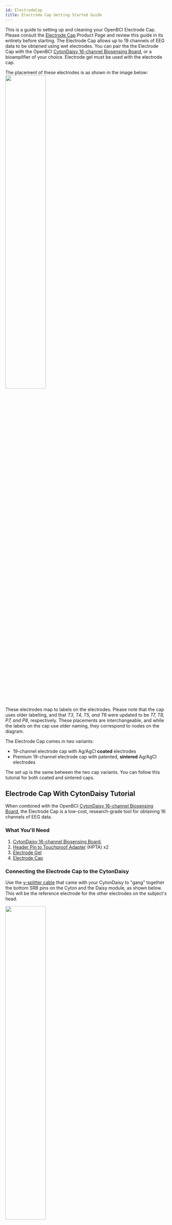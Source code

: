 ```yaml
---
id: ElectrodeCap
title: Electrode Cap Getting Started Guide
---
```

This is a guide to setting up and cleaning your OpenBCI Electrode Cap. Please consult the [Electrode Cap](https://shop.openbci.com/products/openbci-eeg-electrocap)
Product Page and review this guide in its entirety before starting.
The Electrode Cap allows up to 19 channels of EEG data to be obtained using wet electrodes.
You can pair the the Electrode Cap with the OpenBCI [CytonDaisy 16-channel Biosensing Board,](https://shop.openbci.com/collections/frontpage/products/cyton-daisy-biosensing-boards-16-channel)
or a bioamplifier of your choice. Electrode gel must be used with the electrode cap.

The placement of these electrodes is as shown in the image below:
<img src="https://github.com/openbci-archive/Docs/blob/master/assets/images/electrode%20cap%20nodes_1.png?raw=true" width="50%" />

These electrodes map to labels on the electrodes. Please note that the cap uses older labelling, and that _T3, T4, T5, and T6_ were updated to be _T7, T8, P7, and P8_, respectively. These placements are interchangeable, and while the labels on the cap use older naming, they correspond to nodes on the diagram.

The Electrode Cap comes in two variants:

-   19-channel electrode cap with Ag/AgCl **coated** electrodes
-   Premium 19-channel electrode cap with patented, **sintered** Ag/AgCl electrodes

The set up is the same between the two cap variants. You can follow this tutorial for both coated and sintered caps.

## Electrode Cap With CytonDaisy Tutorial

When combined with the OpenBCI [CytonDaisy 16-channel Biosensing Board](https://shop.openbci.com/collections/frontpage/products/cyton-daisy-biosensing-boards-16-channel),
the Electrode Cap is a low-cost, research-grade tool for obtaining 16 channels of EEG data.

### What You'll Need

1.  [CytonDaisy 16-channel Biosensing Board,](https://shop.openbci.com/collections/frontpage/products/cyton-daisy-biosensing-boards-16-channel)
2.  [Header Pin to Touchproof Adapter](https://shop.openbci.com/collections/frontpage/products/touch-proof-electrode-cable-adapter) (HPTA) x2
3.  [Electrode Gel](https://shop.openbci.com/collections/frontpage/products/electrodegel)
4.  [Electrode Cap](https://shop.openbci.com/products/openbci-eeg-electrocap)

### Connecting the Electrode Cap to the CytonDaisy

Use the [y-splitter cable](../../GettingStarted/Boards/DaisyGS#2-y-splitter-cable) that came with your CytonDaisy to "gang" together the bottom SRB pins on the Cyton and the Daisy module, as shown below. This will be the reference electrode for the other electrodes on the subject's head.

<img src="https://github.com/OpenBCI/Documentation/blob/master/docs/assets/GettingStartedImages/cytonDaisy_ySplitter_on_SRBpins.jpg?raw=true" width="50%" />

Connect a HPTA cable to the single end of the y-splitter cable, then connect the its blue termination to the REF electrode of the cap, shown below.

<img src="https://github.com/openbci-archive/Docs/blob/master/assets/images/cap_ref_pin.png?raw=true" width="50%" />

Connect bottom pins N1P through N8P on the Cyton to a set of HPTA cables, shown below. These pins will be channels 1-8 on the OpenBCI GUI.

<img src="https://github.com/openbci-archive/Docs/blob/master/assets/images/cap_cyton_pins.png?raw=true" width="50%" />

Connect top pins N1P through N8P on the Daisy module to another set of HPTA cables, shown below. These pins will be channels 9-16.

<img src="https://github.com/openbci-archive/Docs/blob/master/assets/images/cap_cytondaisy_pins.png?raw=true" width="50%" />

Connect a leftover HPTA cable to the bottom BIAS pin of the Cyton. The BIAS pin is used for noise cancelling. It is similar to a GROUND pin, which establishes a common ground between the Cyton board and your body, but it has some extra destructive interference noise cancelling techniques built in! Connect the blue termination of this HPTA cable to the GND cap electrode, shown below.

<img src="https://github.com/openbci-archive/Docs/blob/master/assets/images/cap_GND_pin.png?raw=true" width="50%" />

For WHY these connections are recommended, see the [EEG explanation](../../GettingStarted/Biosensing-Setups/01-EEG-Setup.md)page.

After the cables are all connected as shown above, place the cap on the subject's head and inject a small amount of electrode gel using the included syringe. After each data recording session, be sure to clean the gel off the cap!

### Troubleshooting

Seeing a lot of noise? Check your electrode connections -

These steps can be done in any order:

1) The bottom BIAS pin of the Cyton **board** goes to the GND electrode of the **cap**. **You would use the HPTA cable to connect them.**

2) The bottom SRB pins on the Cyton and the Daisy **boards** should be "ganged together" using the split end of the y-splitter cable. 
The single end of the y-splitter cable should go to the REF electrode of the **cap**. **You would use the HPTA cable to connect them.**

The rest of the cap electrodes are completely up to you how you want to connect them to the Cyton.

3) For example, if you want data from Fp1 (of the cap) to show up on channel 1 of the OpenBCI GUI, then connect Fp1 cable to the bottom pin N1P of the Cyton. Use the HPTA cable to connect them.

If you want Fp1 data to show up on channel 9 of the OpenBCI GUI, then connect Fp1 to the bottom pin N1P of the CytonDaisy. You can pair any cap electrode (aside from GND and REF) with any pins N1P through N8P on the Cyton and Daisy boards

Channels 1-8 on the GUI correspond to bottom pins N1P through N8P on the Cyton
Channels 9-16 on the GUI correspond to bottoms pins N1P through N8P on the Daisy.

### Software

<img src="https://github.com/openbci-archive/Docs/blob/master/assets/images/GUI-V4-Screenshot.jpg?raw=true" width="50%" />

Head over to the OpenBCI GUI [tutorial](Software/OpenBCISoftware/01-OpenBCI_GUI.md) to set up your free live-streaming software!

### Use Cases for OpenBCI GUI

-   OpenBCI device owners want to visualize their brainwaves!
-   Many of the researchers, hackers and students alike who purchase OpenBCI devices want to use them to acquire data as soon as their device arrives.
-   Users use macOS, Windows and Linux to acquire data
-   Users want to filter incoming data in real time
-   Users want to make their own experiments to test their awesome theories or duplicate state of the art research at home!
-   Users struggle to get prerequisites properly installed to get data on their own from OpenBCI Cyton and Ganglion.
-   Users want to stream data into their own custom applications such as MATLAB.

### What You Can Do with OpenBCI GUI and Software Stack

-   Visualize data from every OpenBCI device: Ganglion, Cyton, Cyton with Daisy, and the WiFi Shield
-   Playback files using GUI
-   Run as a native application on macOS, Windows, and Linux.
-   Apply filters and other data processing tools to quickly clean raw data in real time
-   Use the GUI as a networking system to move data out of GUI into other apps over UDP, OSC, LSL, and Serial.
-   Send data to [MATLAB](../../Software/CompatibleThirdPartySoftware/01-Matlab.md), Neuropype (using LSL), and other [third-party softwares.](../../Software/00-SoftwareLanding.md)
-   Analyze data with [Python and Brainflow](ForDevelopers/01-SoftwareDevelopment.md#brainflow---python)
-   [Create a widget framework](Software/OpenBCISoftware/02_GUI_Widget_Guide.md#custom-widget) that allows users to create their own experiments.
-   Output data into a saved file for later offline processing.
-   [Customize the layout](Software/OpenBCISoftware/01-OpenBCI_GUI.md#customize-your-layout), change the gain, toggle on/off, check impedance of individual channels of the CytonDaisy board (or any connected OpenBCI board) directly in the GUI!
-   Access built-in widgets such as Band Power, Spectrogram, Accelerometer, EEG Head Plot, and MUCH more

    **If you just want to visualize EEG, EMG, ECG data (and do some basic analysis) and save the data to start with, download the standalone [OpenBCI GUI](https://openbci.com/index.php/downloads) and connect it to an OpenBCI Cyton, CytonDaisy, or Ganglion!**

## Electrode Cap With Third-Party Bioamplifier Tutorial

 The Electrode Cap comes with industry-standard touchproof terminations that can be plugged directly into most bioamplifers. The 10-20 locations are marked on the electrodes on the cap.

### What You'll Need

1.  [Electrode Gel](https://shop.openbci.com/collections/frontpage/products/electrodegel)
2.  [Electrode Cap](https://shop.openbci.com/products/openbci-eeg-electrocap)
3.  Your own bioamplifier

### The set-up

1.  Place the Electrode Cap on the subject's head and apply electrode gel with the included syringe.
2.  Connect the Electrode Cap to your bioamplifier using the marked guides on the cap. The electrodes on the cap are labeled "GND", "REF", "C3", etc.
3.  Follow the manufacturer's instructions for your bioamplifier

If you're using a third-party bioamplifier, you'll need the software that is compatible with that particular bioamplifier. The OpenBCI GUI is intended to be used with OpenBCI biosensing boards (Cyton, CytonDaisy, and Ganglion), not third-party bioamplifiers such as g.tec devices.

Find it all overwhelming? Don't know where to start? Questions, comments, suggestions? Email [support@openbci.com](mailto:support@openbci.com)

## Electrode Cap Care and Cleaning Guide

A routine schedule for cleaning and disinfecting the Electrode
Cap helps assure accurate EEG signals and the reuse of
electrodes between different participants. Furthermore, you will
preserve the excellent characteristics of your electrodes and will
ensure a long product life.

#### Cleaning Method:

1.  Clean the residual gel off the Sintered Ag-AgCl Electrodes immediately after use.

2.  Soak the cap for about 15 minutes in warm water (up to 50
    degrees Celsius), so that the remaining gel can dissolves off
    quickly into the water. Use a cotton ball for removing gel residues
    from the electrodes only if absolutely necessary.

3.  In case the gel stays on the surface of the electrodes or the cap
    shell, then soak the cap in diluted detergent for a few hours.

4.  Rinse the cap in tap water thoroughly. Finish rinsing with deionized water or distilled water, if available. Air dry the cap and store the cap in a dark dry place.

Cleaning frequency-after each use.

#### Disinfecting Method:

1.  Clean the residual gel off the Sintered Ag-AgCl Electrodes immediately after use.

2.  Soak the cap for about 15 minutes in warm water (up to 50
    degrees Celsius), so that the remaining gel can dissolves off
    quickly into the water. Use a cotton ball for removing gel residues
    from the electrodes only if absolutely necessary.

3.  Then soak the cap for up to 30 minutes in 1% diluted bleach solution
    (100 ppm sodium hypochlorite).
    Household bleach has a concentration of 52,500ppm of available
    chlorine (5.25% Sodium Hypochlorite). A 1:500 dilution of household
    bleach provides the 100ppm concentration required)

4.  Rinse the cap in tap water thoroughly. Finish rinsing with deionized water or distilled water, if available. Air dry the cap and store the cap in a dark dry place.

Disinfecting frequency-every two weeks.

Caution:

1.  Gently handle the connection point where the electrodes attach to the lead wire.
2.  Don’t touch other metals.
3.  Don’t leave residual gel on any part of the electrodes or wire.
4.  Keep the electrodes and the wire away from any corrosive
    liquid.
5.  Keep the touch-proof adapter ends away from water.

## Electrode Cap FAQ

### A compilation of the most commonly asked questions

1.  Can participants take the items home? As in, can it be used outside of a laboratory setting?
    **Yes. Many OpenBCI customers are citizen scientists, hackers, artists, and casual at-home users of EEG hardware.**

2.  Are these items comfortable enough for people to sleep in for multiple days?
    **I would say that the electrode cap is most comfortable option. It is the same type of equipment used in professional and diagnostic sleep labs.**

3.  Is it durable enough to be used for multiple days?
    **Yes. The electrode is a medical-grade product at a "kickstarter" price and is scientifically validated. It includes designs such as the durable cable sleeve to prevent tangled cables. The sintered cap is especially durable, given its sintered electrode design which is hardy to corrosion.**

4.  How would you recommend logging data from the participants every day?
    **OpenBCI provides the free GUI to help customers verify proper hardware connection and provide a software for free raw data storage, visualization, and streaming. Please note the OpenBCI GUI does not provide built-in data cleaning or analysis. Many third-party softwares are compatible with the OpenBCI system. For a full list, head to docs.openbci.com --&gt; software**

5.  Do you recommend using the OpenBCI EEG Headband Kit or the EEG Electrode Cap?
    **We recommend the EEG electrode cap for sleep study. Sintered electrode cap plus electrode gel is the gold standard of EEG data acquisition.**

6.  Have you ever had consumers in the past use these items for a long duration? If so, what did they think of it?
    **Our customers have compared OpenBCI products favorably to medical equipment at many times the cost. Please contact OpenBCI for the PDF on independent evaluation and scientific verification of OpenBCI hardware or head to the [Research Collection](https://openbci.com/citations).**

7.  Are the devices easy to learn and handle?
    **I have personally worked with customers who have zero previous experience with EEG and were able to follow the guides at docs.openbci.com to see their raw EEG data in live-time, as well as store the data for later analysis.**

8.  Would the hardware and data be messed up and skewed if the participants move around too much in their sleep?
    **Subject movement will nearly always introduce noise into the system. This is true of all EEG equipment, no matter the brand or type. The cap's design in conjunction with the use of electrode gel (sold separately in the OpenBCI store) ensures good contact between the electrode and scalp, helping to reduce noise artifacts.**

9.  What are the potential negatives of using the wet EEG electrode cap? My team is wondering if it would be comfortable for participants to wear for the 10 days of our sleep study especially because the electrode gel may be too time consuming to apply and participants may create a mess if they get electrode gel in their hair.
    **The electrode cap kit comes with a syringe applicator for easy, mess-free application of electrode gel. It is the same set-up as the ones used in medical lab sleep studies. At this time, as far as we know, there is no affordable, high-channel, dry electrode cap system.**

10. How long does it take to set up the EEG electrode cap prior to use?
    **It's very easy to set-up. The first time may take 15 min as the user gets accustomed to the steps. Subsequent sessions would take just a few minutes to set up. Please refer to the EEG electrode cap guide to get an idea of how long it would take.**

11. If participants get the electrode gel in their hair, how easy is it for them to safely and cleanly remove it?
    **The electrode gel is water-based and can easily be washed off with shampoo.**

12. My team is also looking into using the EEG Headband Kit and we wanted to know would this EEG be durable and accurate enough for a multiple day sleep study?
    **The EEG headband is a starter kit for those new to EEG. It has not been tested for applications like sleep studies. The EEG electrode cap is a more suitable product**

13. We want to be able to use the EEG data for sleep scoring, and I was wondering whether the output file can be saved in edf format, so that is readable with some sleep scoring softwares such as RemLogic?
    **The files are saved to .csv or bdf format. For information on the software, head to the [GUI Widget Guide](https://docs.openbci.com/docs/Software/OpenBCISoftware/GUIWidgets).**

14. Since we want to record data during sleep (~8-9 hours), I wanted to know the power consumption of the system, and how long the battery can last.
    **A Lithium battery with high capacitance, such as [this one](https://www.digikey.com/products/en?mpart=328&v=1528) with 2500 mAh, should allow the system to operate overnight**


15. What is the difference between coated and sintered electrode and which one you think would be better for us?
    **You can find details on the difference between the two at the electrode cap product [page](https://shop.openbci.com/collections/frontpage/products/openbci-eeg-electrocap).
    The sintered cap lasts longer and offers more consistent signal due to the unique manufacturing process.**


16. I also would like to capture the EOG signal. Can I modify the amplification factor of the biosensing board for each different type of signals? Do you also suggest the best filter specifications for EEG/EOG/EMG recording?
    By pairing electrodes to the OpenBCI Cytondaisy, you can obtain up to 16 channels from different data sources simultaneously.
    **You can modify the gain on each channel. Please refer to the [hardware settings section](https://docs.openbci.com/docs/Software/OpenBCISoftware/GUIWidgets#time-series) of the GUI widget guide.
    Using the gold cup electrodes plus ten20 paste, with the CytonDaisy, you can capture EOG signals. You can connect the gold cup electrodes to the CytonDaisy at the same time as you connect the electrode cap to the CytonDaisy.**

17. Can I buy multiple caps (for different head sizes) with this kit?
    **The electrode cap kits come in different sizes. Choose from small, medium, and large in the [product page](https://shop.openbci.com/collections/frontpage/products/openbci-eeg-electrocap-kit?variant=16456863776840).**
